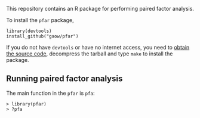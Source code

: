 This repository contains an R package for performing paired factor analysis.

To install the `pfar` package,
```
library(devtools)
install_github("gaow/pfar")
```
If you do not have `devtools` or have no internet access, you need to [obtain the source code](https://github.com/gaow/pfar/archive/master.zip), decompress the tarball and type `make` to install the package.

## Running paired factor analysis

The main function in the `pfar` is `pfa`:
```
> library(pfar)
> ?pfa
```

